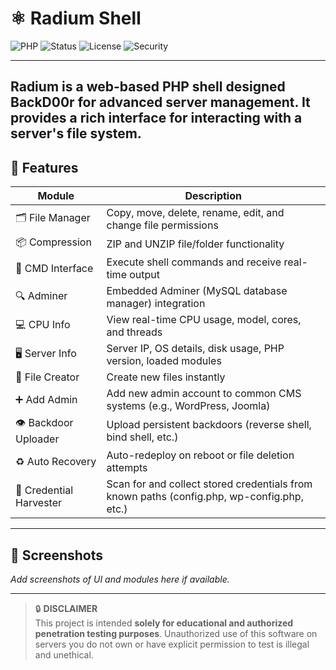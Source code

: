 # ⚛️ Radium Shell

![PHP](https://img.shields.io/badge/PHP-Enabled-blue.svg)
![Status](https://img.shields.io/badge/status-Active-brightgreen.svg)
![License](https://img.shields.io/badge/license-MIT-green.svg)
![Security](https://img.shields.io/badge/security-Ethical%20Use%20Only-critical)

---
**Radium** is a web-based PHP shell designed BackD00r for advanced server management. It provides a rich interface for interacting with a server's file system.
---

## 🚀 Features

| Module             | Description                                                                 |
|--------------------|-----------------------------------------------------------------------------|
| 🗂️ File Manager     | Copy, move, delete, rename, edit, and change file permissions              |
| 📦 Compression      | ZIP and UNZIP file/folder functionality                                     |
| 🧠 CMD Interface     | Execute shell commands and receive real-time output                        |
| 🔍 Adminer          | Embedded Adminer (MySQL database manager) integration                      |
| 💻 CPU Info         | View real-time CPU usage, model, cores, and threads                         |
| 🖥 Server Info      | Server IP, OS details, disk usage, PHP version, loaded modules              |
| 📝 File Creator     | Create new files instantly                                                  |
| ➕ Add Admin        | Add new admin account to common CMS systems (e.g., WordPress, Joomla)      |
| 👁 Backdoor Uploader| Upload persistent backdoors (reverse shell, bind shell, etc.)              |
| ♻️ Auto Recovery    | Auto-redeploy on reboot or file deletion attempts                          |
| 🔐 Credential Harvester | Scan for and collect stored credentials from known paths (config.php, wp-config.php, etc.) |

---

## 📸 Screenshots

*Add screenshots of UI and modules here if available.*

---




> 🔒 **DISCLAIMER**  
This project is intended **solely for educational and authorized penetration testing purposes**. Unauthorized use of this software on servers you do not own or have explicit permission to test is illegal and unethical.
